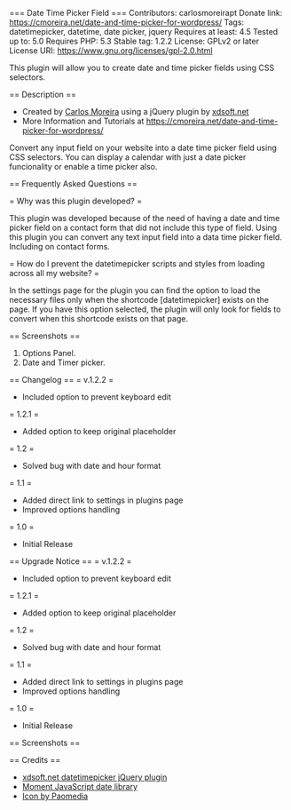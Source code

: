 === Date Time Picker Field ===
Contributors: carlosmoreirapt
Donate link: https://cmoreira.net/date-and-time-picker-for-wordpress/
Tags: datetimepicker, datetime, date picker, jquery
Requires at least: 4.5
Tested up to: 5.0
Requires PHP: 5.3
Stable tag: 1.2.2
License: GPLv2 or later
License URI: https://www.gnu.org/licenses/gpl-2.0.html

This plugin will allow you to create date and time picker fields using CSS selectors.

== Description ==

* Created by [Carlos Moreira](https://cmoreira.net) using a jQuery plugin by [xdsoft.net](https://xdsoft.net/jqplugins/datetimepicker/)
* More Information and Tutorials at <https://cmoreira.net/date-and-time-picker-for-wordpress/>

Convert any input field on your website into a date time picker field using CSS selectors. You can display a calendar with just a date picker funcionality or enable a time picker also.

== Frequently Asked Questions ==

= Why was this plugin developed? =

This plugin was developed because of the need of having a date and time picker field on a contact form that did not include this type of field.
Using this plugin you can convert any text input field into a data time picker field. Including on contact forms.

= How do I prevent the datetimepicker scripts and styles from loading across all my website? =

In the settings page for the plugin you can find the option to load the necessary files only when the shortcode [datetimepicker] exists on the page. 
If you have this option selected, the plugin will only look for fields to convert when this shortcode exists on that page.

== Screenshots ==

1. Options Panel.
2. Date and Timer picker.

== Changelog ==
= v.1.2.2 =
 * Included option to prevent keyboard edit

= 1.2.1 =
* Added option to keep original placeholder

= 1.2 =
* Solved bug with date and hour format

= 1.1 =
* Added direct link to settings in plugins page
* Improved options handling

= 1.0 =
* Initial Release

== Upgrade Notice ==
= v.1.2.2 =
 * Included option to prevent keyboard edit

= 1.2.1 =
* Added option to keep original placeholder

= 1.2 =
* Solved bug with date and hour format

= 1.1 =
* Added direct link to settings in plugins page
* Improved options handling

= 1.0 =
* Initial Release

== Screenshots ==

== Credits ==
* [xdsoft.net datetimepicker jQuery plugin](https://xdsoft.net/jqplugins/datetimepicker/) 
* [Moment JavaScript date library](https://momentjs.com/) 
* [Icon by Paomedia](https://github.com/paomedia/small-n-flat)


